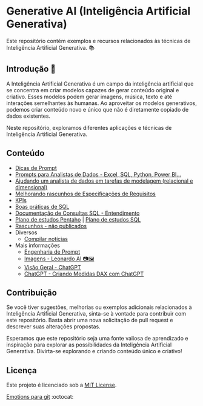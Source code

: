 # Generative AI (Inteligência Artificial Generativa)

Este repositório contém exemplos e recursos relacionados às técnicas de Inteligência Artificial Generativa. 📚

## Introdução 🎯

A Inteligência Artificial Generativa é um campo da inteligência artificial que se concentra em criar modelos capazes de gerar conteúdo original e criativo. Esses modelos podem gerar imagens, música, texto e até interações semelhantes às humanas. Ao aproveitar os modelos generativos, podemos criar conteúdo novo e único que não é diretamente copiado de dados existentes.

Neste repositório, exploramos diferentes aplicações e técnicas de Inteligência Artificial Generativa.

## Conteúdo

- [Dicas de Prompt](https://github.com/aasouzaconsult/GenAI-Prompts/blob/main/DicasDePrompts.md)
- [Prompts para Analistas de Dados - Excel, SQL, Python, Power BI...](https://github.com/aasouzaconsult/GenAI-Prompts/blob/main/Prompts%20para%20Analistas%20de%20Dados.md)
- [Ajudando um analista de dados em tarefas de modelagem (relacional e dimensional)](https://github.com/aasouzaconsult/GenAI-Prompts/blob/main/da_gpt.md)
- [Melhorando rascunhos de Especificações de Requisitos](https://github.com/aasouzaconsult/GenAI-Prompts/blob/main/requisitos_gpt.md)
- [KPIs](https://github.com/aasouzaconsult/GenAI-Prompts/blob/main/kpis.md)
- [Boas práticas de SQL](https://github.com/aasouzaconsult/GenAI-Prompts/blob/main/boas_praticas_sql_gpt.md)
- [Documentação de Consultas SQL - Entendimento](https://github.com/aasouzaconsult/GenAI-Prompts/blob/main/DocumentacaoDeConsultaSQL.md)
- [Plano de estudos Pentaho](https://github.com/aasouzaconsult/GenAI-Prompts/blob/main/Plano%20de%20Estudo%20-%20pentaho.md) | [Plano de estudos SQL](https://github.com/aasouzaconsult/GenAI-Prompts/blob/main/Plano%20de%20Estudo%20-%20sql.md)
- [Rascunhos - não publicados](https://www.notion.so/GenAI-Prompts-e-Tools-925016bc433042ab8ce689fc5a3ffc70?pvs=4)
- Diversos
  - [Compilar notícias](https://chat.openai.com/share/589c52f2-23c2-4cad-83ad-f6314db8c1f3)
- Mais informações
  - [Engenharia de Prompt](https://medium.com/blog-do-zouza/genai-o-que-%C3%A9-engenharia-de-prompt-6d416afe1323)
  - [Imagens - Leonardo AI 📷🖼️](https://github.com/aasouzaconsult/GenAI-Prompts/tree/main/Leonardo%20AI)
  - [Visão Geral - ChatGPT](https://medium.com/blog-do-zouza/chatgpt-vis%C3%A3o-geral-f68ed1d1cf54)
  - [ChatGPT - Criando Medidas DAX com ChatGPT](https://www.youtube.com/watch?v=vo9uo6aFLME)

## Contribuição

Se você tiver sugestões, melhorias ou exemplos adicionais relacionados à Inteligência Artificial Generativa, sinta-se à vontade para contribuir com este repositório. Basta abrir uma nova solicitação de pull request e descrever suas alterações propostas.

Esperamos que este repositório seja uma fonte valiosa de aprendizado e inspiração para explorar as possibilidades da Inteligência Artificial Generativa. Divirta-se explorando e criando conteúdo único e criativo!

## Licença

Este projeto é licenciado sob a [MIT License](LICENSE).

[Emotions para git](https://github.com/ikatyang/emoji-cheat-sheet) :octocat:
